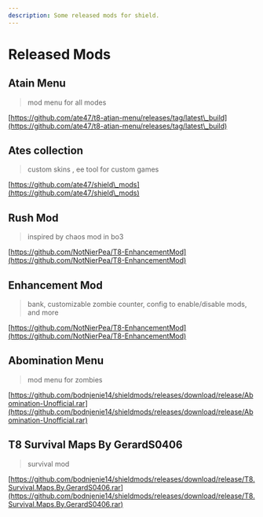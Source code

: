 ```yaml
---
description: Some released mods for shield.
---
```


# Released Mods

## Atain Menu

> mod menu for all modes

[https://github.com/ate47/t8-atian-menu/releases/tag/latest\_build](https://github.com/ate47/t8-atian-menu/releases/tag/latest\_build)

## Ates collection

> custom skins , ee tool for custom games

[https://github.com/ate47/shield\_mods](https://github.com/ate47/shield\_mods)

## Rush Mod

> inspired by chaos mod in bo3

[https://github.com/NotNierPea/T8-EnhancementMod](https://github.com/NotNierPea/T8-EnhancementMod)

## Enhancement Mod

> bank, customizable zombie counter, config to enable/disable mods, and more

[https://github.com/NotNierPea/T8-EnhancementMod](https://github.com/NotNierPea/T8-EnhancementMod)

## Abomination Menu

> mod menu for zombies

[https://github.com/bodnjenie14/shieldmods/releases/download/release/Abomination-Unofficial.rar](https://github.com/bodnjenie14/shieldmods/releases/download/release/Abomination-Unofficial.rar)

## T8 Survival Maps By GerardS0406

> survival mod

[https://github.com/bodnjenie14/shieldmods/releases/download/release/T8.Survival.Maps.By.GerardS0406.rar](https://github.com/bodnjenie14/shieldmods/releases/download/release/T8.Survival.Maps.By.GerardS0406.rar)

